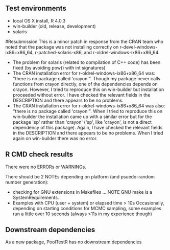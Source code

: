 ## Test environments
* local OS X install, R 4.0.3
* win-builder (old, release, development)
* solaris

#Resubmission
This is a minor patch in response from the CRAN team who noted that the package was not installing correctly on r-devel-windows-ix86+x86_64, r-patched-solaris-x86, and r-oldrel-windows-ix86+x86_64.

* The problem for solaris (related to compilation of C++ code) has been fixed (by avoiding pow() with int signatures)
* The CRAN installation error for r-oldrel-windows-ix86+x86_64 was: "there is no package called 'crayon'". Though my package never calls functions from crayon directly, one of the dependencies depends on crayon. However, I tried to reproduce this on win-builder but installation proceeded without error. I have checked the relevant fields in the DESCRIPTION and there appears to be no problems.
* The CRAN installation error for r-oldrel-windows-ix86+x86_64 was also: "there is no package called 'crayon'". When I tried to reproduce this on win-builder the installation came up with a similar error but for the package 'sp' rather than 'crayon' ('sp', like 'crayon', is not a direct dependency of this package). Again, I have checked the relevant fields in the DESCRIPTION and there appears to be no problems. When I tried again on win-builder there was no error.

## R CMD check results
There were no ERRORs or WARNINGs. 

There should be 2 NOTEs depending on platform (and psuedo-random number generation):
  
* checking for GNU extensions in Makefiles ... NOTE
  GNU make is a SystemRequirements.
* Examples with CPU (user + system) or elapsed time > 10s
  Occasionally, depending on starting conditions for MCMC sampling, some examples run a little over 10 seconds (always <11s in my experience though)
  
  
## Downstream dependencies
As a new package, PoolTestR has no downstream dependencies

